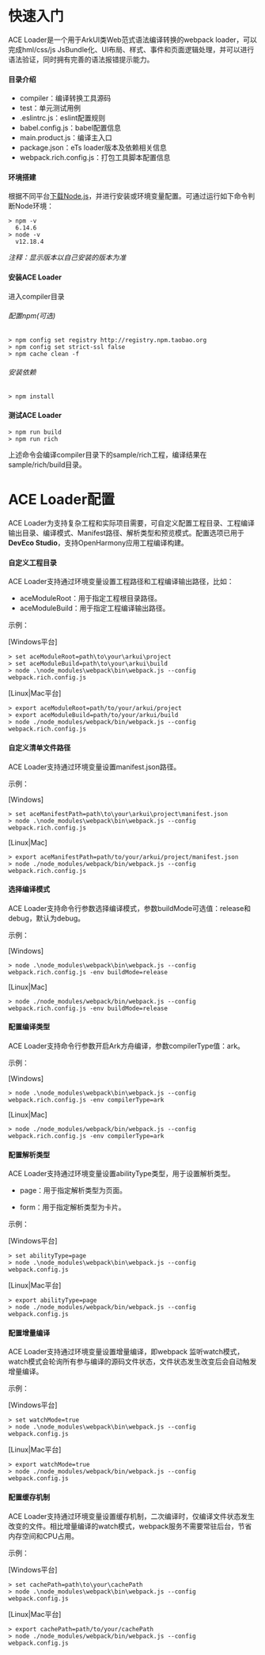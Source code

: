 # 快速入门

ACE Loader是一个用于ArkUI类Web范式语法编译转换的webpack loader，可以完成hml/css/js JsBundle化、UI布局、样式、事件和页面逻辑处理，并可以进行语法验证，同时拥有完善的语法报错提示能力。

#### 目录介绍

* compiler：编译转换工具源码
* test：单元测试用例
* .eslintrc.js：eslint配置规则
* babel.config.js：babel配置信息
* main.product.js：编译主入口
* package.json：eTs loader版本及依赖相关信息
* webpack.rich.config.js：打包工具脚本配置信息

#### 环境搭建

根据不同平台[下载Node.js](https://nodejs.org/zh-cn/download/)，并进行安装或环境变量配置。可通过运行如下命令判断Node环境：

```
> npm -v
  6.14.6
> node -v
  v12.18.4
```

*注释：显示版本以自己安装的版本为准*

#### 安装ACE Loader

进入compiler目录

###### 配置npm(可选)

```
> npm config set registry http://registry.npm.taobao.org
> npm config set strict-ssl false
> npm cache clean -f
```

###### 安装依赖

```
> npm install
```

#### 测试ACE Loader

```
> npm run build
> npm run rich
```

上述命令会编译compiler目录下的sample/rich工程，编译结果在sample/rich/build目录。

# ACE Loader配置

ACE Loader为支持复杂工程和实际项目需要，可自定义配置工程目录、工程编译输出目录、编译模式、Manifest路径、解析类型和预览模式。配置选项已用于**DevEco Studio**，支持OpenHarmony应用工程编译构建。

#### 自定义工程目录

ACE Loader支持通过环境变量设置工程路径和工程编译输出路径，比如：

- aceModuleRoot：用于指定工程根目录路径。
- aceModuleBuild：用于指定工程编译输出路径。

示例：

[Windows平台]

```
> set aceModuleRoot=path\to\your\arkui\project
> set aceModuleBuild=path\to\your\arkui\build
> node .\node_modules\webpack\bin\webpack.js --config webpack.rich.config.js
```

[Linux|Mac平台]

```
> export aceModuleRoot=path/to/your/arkui/project
> export aceModuleBuild=path/to/your/arkui/build
> node ./node_modules/webpack/bin/webpack.js --config webpack.rich.config.js
```

#### 自定义清单文件路径

ACE Loader支持通过环境变量设置manifest.json路径。

示例：

[Windows]

```
> set aceManifestPath=path\to\your\arkui\project\manifest.json
> node .\node_modules\webpack\bin\webpack.js --config webpack.rich.config.js
```

[Linux|Mac]

```
> export aceManifestPath=path/to/your/arkui/project/manifest.json
> node ./node_modules/webpack/bin/webpack.js --config webpack.rich.config.js
```

#### 选择编译模式

ACE Loader支持命令行参数选择编译模式，参数buildMode可选值：release和debug，默认为debug。

示例：

[Windows]

```
> node .\node_modules\webpack\bin\webpack.js --config webpack.rich.config.js -env buildMode=release
```

[Linux|Mac]

```
> node ./node_modules/webpack/bin/webpack.js --config webpack.rich.config.js -env buildMode=release
```

#### 配置编译类型

ACE Loader支持命令行参数开启Ark方舟编译，参数compilerType值：ark。

示例：

[Windows]

```
> node .\node_modules\webpack\bin\webpack.js --config webpack.rich.config.js -env compilerType=ark
```

[Linux|Mac]

```
> node ./node_modules/webpack/bin/webpack.js --config webpack.rich.config.js -env compilerType=ark
```

#### 配置解析类型

ACE Loader支持通过环境变量设置abilityType类型，用于设置解析类型。

- page：用于指定解析类型为页面。

- form：用于指定解析类型为卡片。

示例：

[Windows平台]

```
> set abilityType=page
> node .\node_modules\webpack\bin\webpack.js --config webpack.config.js
```

[Linux|Mac平台]

```
> export abilityType=page
> node ./node_modules/webpack/bin/webpack.js --config webpack.config.js
```

#### 配置增量编译

 ACE Loader支持通过环境变量设置增量编译，即webpack 监听watch模式，watch模式会轮询所有参与编译的源码文件状态，文件状态发生改变后会自动触发增量编译。

示例：

[Windows平台]

```
> set watchMode=true
> node .\node_modules\webpack\bin\webpack.js --config webpack.config.js
```

[Linux|Mac平台]

```
> export watchMode=true
> node ./node_modules/webpack/bin/webpack.js --config webpack.config.js
```

#### 配置缓存机制

 ACE Loader支持通过环境变量设置缓存机制，二次编译时，仅编译文件状态发生改变的文件。相比增量编译的watch模式，webpack服务不需要常驻后台，节省内存空间和CPU占用。

示例：

[Windows平台]

```
> set cachePath=path\to\your\cachePath
> node .\node_modules\webpack\bin\webpack.js --config webpack.config.js
```

[Linux|Mac平台]

```
> export cachePath=path/to/your/cachePath
> node ./node_modules/webpack/bin/webpack.js --config webpack.config.js
```

